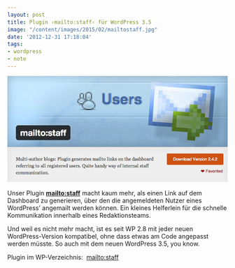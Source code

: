 ```yaml
---
layout: post
title: Plugin ›mailto:staff‹ für WordPress 3.5
image: "/content/images/2015/02/mailtostaff.jpg"
date: '2012-12-31 17:18:04'
tags:
- wordpress
- note
---
```


![mailtostaff](/content/images/2015/02/mailtostaff.jpg)

Unser Plugin **[mailto:staff](http://wordpress.org/extend/plugins/mailtostaff/)** macht kaum mehr, als einen Link auf dem Dashboard zu generieren, über den die angemeldeten Nutzer eines WordPress’ angemailt werden können. Ein kleines Helferlein für die schnelle Kommunikation innerhalb eines Redaktionsteams.

Und weil es nicht mehr macht, ist es seit WP 2.8 mit jeder neuen WordPress-Version kompatibel, ohne dass etwas am Code angepasst werden müsste. So auch mit dem neuen WordPress 3.5, you know.

Plugin im WP-Verzeichnis:  [mailto:staff](http://wordpress.org/extend/plugins/mailtostaff/)


